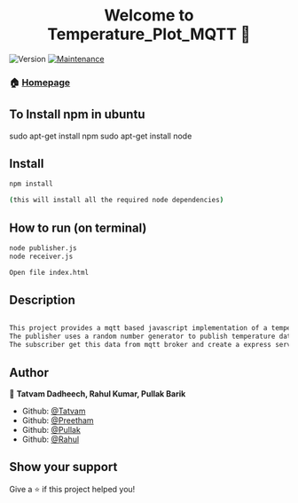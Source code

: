 <h1 align="center">Welcome to Temperature_Plot_MQTT 👋</h1>
<p>
  <img alt="Version" src="https://img.shields.io/badge/version-1.0-blue.svg?cacheSeconds=2592000" />
  <a href="https://github.com/matbor/mqtt2highcharts/graphs/commit-activity">
    <img alt="Maintenance" src="https://img.shields.io/badge/Maintained%3F-yes-green.svg" target="_blank" />
  </a>
</p>


### 🏠 [Homepage](https://github.com/Tatvam/IOT_project)

## To Install npm in ubuntu 

sudo apt-get install npm
sudo apt-get install node

## Install

```sh
npm install 

(this will install all the required node dependencies)
```

## How to run (on terminal)

```sh
node publisher.js
node receiver.js

Open file index.html
```

## Description 

```sh

This project provides a mqtt based javascript implementation of a temperature recording and plotting.
The publisher uses a random number generator to publish temperature data
The subscriber get this data from mqtt broker and create a express server where all the data is stored. This data is then used to created an extended plot.

```

## Author

👤 **Tatvam Dadheech, Rahul Kumar, Pullak Barik**

* Github: [@Tatvam](https://github.com/Tatvam)
* Github: [@Preetham](https://github.com/rk36)
* Github: [@Pullak](https://github.com/TipsbyPullak)
* Github: [@Rahul](https://github.com/methuku123)

## Show your support

Give a ⭐️ if this project helped you!
